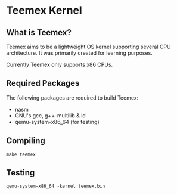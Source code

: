 # Teemex Kernel

## What is Teemex?
Teemex aims to be a lightweight OS kernel supporting several CPU architecture. It was primarily created for learning purposes.

Currently Teemex only supports x86 CPUs.

## Required Packages
The following packages are required to build Teemex:
- nasm
- GNU's gcc, g++-multilib & ld
- qemu-system-x86_64 (for testing)

## Compiling
```
make teemex
```

## Testing
```
qemu-system-x86_64 -kernel teemex.bin
```
